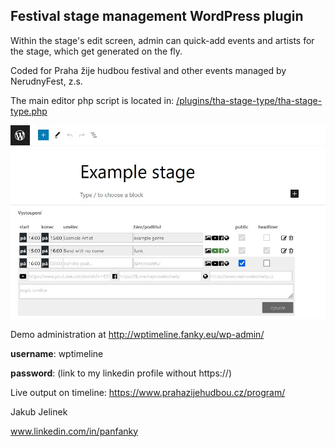 Festival stage management WordPress plugin
-
Within the stage's edit screen, admin can quick-add events and artists for the stage, which get generated on the fly.


Coded for Praha žije hudbou festival and other events managed by NerudnyFest, z.s.


The main editor php script is located in:
[/plugins/tha-stage-type/tha-stage-type.php](https://github.com/panfanky/stagemanager/blob/master/wp-content/plugins/tha-stage-type/tha-stage-type.php)


![screenshot](screenshot.jpg)

Demo administration at http://wptimeline.fanky.eu/wp-admin/

**username**: wptimeline

**password**: (link to my linkedin profile without https://)

Live output on timeline: https://www.prahazijehudbou.cz/program/


Jakub Jelinek

www.linkedin.com/in/panfanky